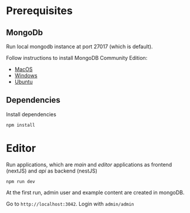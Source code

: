 # Prerequisites

## MongoDb

Run local mongodb instance at port 27017 (which is default).

Follow instructions to install MongoDB Community Edition:

- [MacOS](https://www.mongodb.com/docs/manual/tutorial/install-mongodb-on-os-x/#installing-mongodb-7.0-edition-edition)
- [Windows](https://www.mongodb.com/docs/manual/tutorial/install-mongodb-on-windows/#install-mongodb-community-edition)
- [Ubuntu](https://www.mongodb.com/docs/manual/tutorial/install-mongodb-on-ubuntu/#install-mongodb-community-edition)

## Dependencies

Install dependencies

```shell
npm install
```

# Editor

Run applications, which are _main_ and _editor_ applications as frontend (nextJS) and _api_ as backend (nestJS)

```shell
npm run dev
```

At the first run, admin user and example content are created in mongoDB.

Go to `http://localhost:3042`. Login with `admin/admin`
